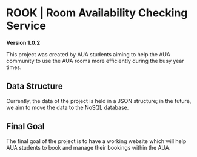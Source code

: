# ROOK | Room Availability Checking Service

**Version 1.0.2**

This project was created by AUA students aiming to help the AUA community to use the AUA rooms more efficiently during the busy year times.

## Data Structure
Currently, the data of the project is held in a JSON structure; in the future, we aim to move the data to the NoSQL database. 

## Final Goal
The final goal of the project is to have a working website which will help AUA students to book and manage their bookings within the AUA.

